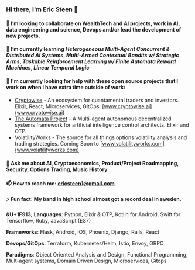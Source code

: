 <!-- ![](./particle-background.gif) -->
### Hi there, I'm Eric Steen 👋

#### 👯 I’m looking to collaborate on WealthTech and AI projects, work in AI, data engineering and science, Devops and/or lead the development of new projects.

#### 🌱 I’m currently learning *Heterogeneous Multi-Agent Concurrent & Distributed AI Systems*, *Multi-Armed Contextual Bandits w/ Strategic Arms*, *Taskable Reinforcement Learning w/ Finite Automata Reward Machines*, *Linear Temporal Logic*

#### 🤔 I'm currently looking for help with these open source projects that I work on when I have extra time outside of work:
  - [Cryptowise](https://www.github.com/upstarter/cryptowise) - An ecosystem for quantamental traders and investors. Elixir, React, Microservices, GitOps. [www.cryptowise.ai](www.cryptowise.ai)
  - [The Automata Project](https://www.github.com/upstarter/automata) - A Multi-agent autonomous decentralized systems framework for artificial intelligence control architects. Elixir and OTP.
  - VolatilityWorks - The source for all things options volatility analysis and trading strategies. Coming Soon to [www.volatilityworks.com](www.volatilityworks.com)

<!--- 🔭 I’m currently working on a flask extension for [Adaptive Products](https://www.ericsteen.dev) -->

#### 💬 Ask me about AI, Cryptoeconomics, Product/Project Roadmapping, Security, Options Trading, Music History

#### 📫 How to reach me: ericsteen1@gmail.com

#### ⚡ Fun fact: My band in high school almost got a record deal in sweden.

<p><strong>&U+1F913; Languages</strong>: Python, Elixir & OTP, Kotlin for Android, Swift for Tensorflow, Ruby, JavaScript (ES7)</p>
<p><strong>Frameworks</strong>: Flask, Android, iOS, Phoenix, Django, Rails, React</p>
<p><strong>Devops/GitOps</strong>: Terraform, Kubernetes/Helm, Istio, Envoy, GRPC</p>
<p><strong>Paradigms</strong>: Object Oriented Analysis and Design, Functional Programming, Mult-agent systems, Domain Driven Design, Microservices, Gitops</p>

<!--
**upstarter/upstarter** is a ✨ _special_ ✨ repository because its `README.md` (this file) appears on your GitHub profile.

Here are some ideas to get you started:

- 🔭 I’m currently working on ...
- 🌱 I’m currently learning ...
- 👯 I’m looking to collaborate on ...
- 🤔 I’m looking for help with ...
- 💬 Ask me about ...
- 📫 How to reach me: ...
- 😄 Pronouns: ...
- ⚡ Fun fact: ...
-->
